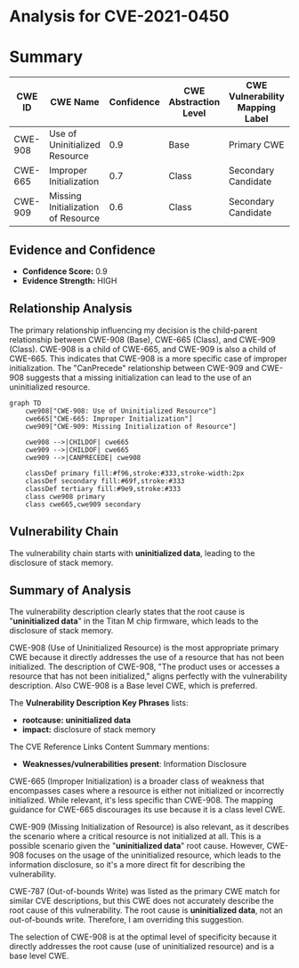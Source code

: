 # Analysis for CVE-2021-0450

# Summary
| CWE ID  | CWE Name                     | Confidence | CWE Abstraction Level | CWE Vulnerability Mapping Label | CWE-Vulnerability Mapping Notes |
|---------|------------------------------|------------|-----------------------|---------------------------------|---------------------------------|
| CWE-908 | Use of Uninitialized Resource | 0.9        | Base                  | Primary CWE                     | Allowed                         |
| CWE-665 | Improper Initialization      | 0.7        | Class                 | Secondary Candidate           | Discouraged                     |
| CWE-909 | Missing Initialization of Resource | 0.6        | Class                 | Secondary Candidate           | Allowed-with-Review             |

## Evidence and Confidence

*   **Confidence Score:** 0.9
*   **Evidence Strength:** HIGH

## Relationship Analysis
The primary relationship influencing my decision is the child-parent relationship between CWE-908 (Base), CWE-665 (Class), and CWE-909 (Class). CWE-908 is a child of CWE-665, and CWE-909 is also a child of CWE-665. This indicates that CWE-908 is a more specific case of improper initialization. The "CanPrecede" relationship between CWE-909 and CWE-908 suggests that a missing initialization can lead to the use of an uninitialized resource.

```mermaid
graph TD
    cwe908["CWE-908: Use of Uninitialized Resource"]
    cwe665["CWE-665: Improper Initialization"]
    cwe909["CWE-909: Missing Initialization of Resource"]

    cwe908 -->|CHILDOF| cwe665
    cwe909 -->|CHILDOF| cwe665
    cwe909 -->|CANPRECEDE| cwe908

    classDef primary fill:#f96,stroke:#333,stroke-width:2px
    classDef secondary fill:#69f,stroke:#333
    classDef tertiary fill:#9e9,stroke:#333
    class cwe908 primary
    class cwe665,cwe909 secondary
```

## Vulnerability Chain
The vulnerability chain starts with **uninitialized data**, leading to the disclosure of stack memory.

## Summary of Analysis
The vulnerability description clearly states that the root cause is "**uninitialized data**" in the Titan M chip firmware, which leads to the disclosure of stack memory.

CWE-908 (Use of Uninitialized Resource) is the most appropriate primary CWE because it directly addresses the use of a resource that has not been initialized. The description of CWE-908, "The product uses or accesses a resource that has not been initialized," aligns perfectly with the vulnerability description. Also CWE-908 is a Base level CWE, which is preferred.

The **Vulnerability Description Key Phrases** lists:
- **rootcause:** **uninitialized data**
- **impact:** disclosure of stack memory

The CVE Reference Links Content Summary mentions:
- **Weaknesses/vulnerabilities present**: Information Disclosure

CWE-665 (Improper Initialization) is a broader class of weakness that encompasses cases where a resource is either not initialized or incorrectly initialized. While relevant, it's less specific than CWE-908. The mapping guidance for CWE-665 discourages its use because it is a class level CWE.

CWE-909 (Missing Initialization of Resource) is also relevant, as it describes the scenario where a critical resource is not initialized at all. This is a possible scenario given the "**uninitialized data**" root cause. However, CWE-908 focuses on the usage of the uninitialized resource, which leads to the information disclosure, so it's a more direct fit for describing the vulnerability.

CWE-787 (Out-of-bounds Write) was listed as the primary CWE match for similar CVE descriptions, but this CWE does not accurately describe the root cause of this vulnerability. The root cause is **uninitialized data**, not an out-of-bounds write. Therefore, I am overriding this suggestion.

The selection of CWE-908 is at the optimal level of specificity because it directly addresses the root cause (use of uninitialized resource) and is a base level CWE.
